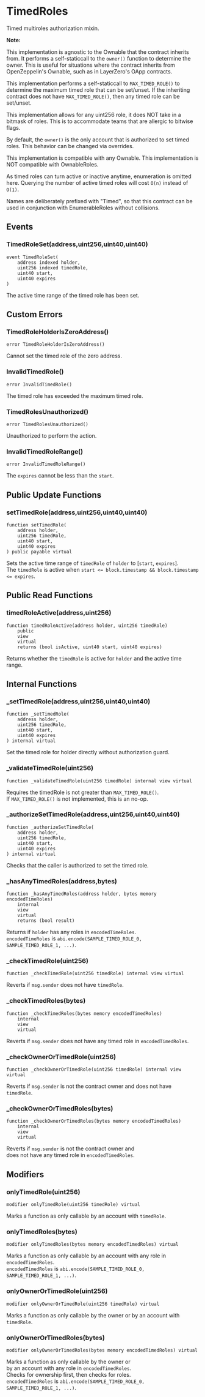 # TimedRoles

Timed multiroles authorization mixin.


<b>Note:</b>

This implementation is agnostic to the Ownable that the contract inherits from.
It performs a self-staticcall to the `owner()` function to determine the owner.
This is useful for situations where the contract inherits from
OpenZeppelin's Ownable, such as in LayerZero's OApp contracts.

This implementation performs a self-staticcall to `MAX_TIMED_ROLE()` to determine
the maximum timed role that can be set/unset. If the inheriting contract does not
have `MAX_TIMED_ROLE()`, then any timed role can be set/unset.

This implementation allows for any uint256 role,
it does NOT take in a bitmask of roles.
This is to accommodate teams that are allergic to bitwise flags.

By default, the `owner()` is the only account that is authorized to set timed roles.
This behavior can be changed via overrides.

This implementation is compatible with any Ownable.
This implementation is NOT compatible with OwnableRoles.

As timed roles can turn active or inactive anytime, enumeration is omitted here.
Querying the number of active timed roles will cost `O(n)` instead of `O(1)`.

Names are deliberately prefixed with "Timed", so that this contract
can be used in conjunction with EnumerableRoles without collisions.



<!-- customintro:start --><!-- customintro:end -->

## Events

### TimedRoleSet(address,uint256,uint40,uint40)

```solidity
event TimedRoleSet(
    address indexed holder,
    uint256 indexed timedRole,
    uint40 start,
    uint40 expires
)
```

The active time range of the timed role has been set.

## Custom Errors

### TimedRoleHolderIsZeroAddress()

```solidity
error TimedRoleHolderIsZeroAddress()
```

Cannot set the timed role of the zero address.

### InvalidTimedRole()

```solidity
error InvalidTimedRole()
```

The timed role has exceeded the maximum timed role.

### TimedRolesUnauthorized()

```solidity
error TimedRolesUnauthorized()
```

Unauthorized to perform the action.

### InvalidTimedRoleRange()

```solidity
error InvalidTimedRoleRange()
```

The `expires` cannot be less than the `start`.

## Public Update Functions

### setTimedRole(address,uint256,uint40,uint40)

```solidity
function setTimedRole(
    address holder,
    uint256 timedRole,
    uint40 start,
    uint40 expires
) public payable virtual
```

Sets the active time range of `timedRole` of `holder` to [`start`, `expires`].   
The `timedRole` is active when `start <= block.timestamp && block.timestamp <= expires`.

## Public Read Functions

### timedRoleActive(address,uint256)

```solidity
function timedRoleActive(address holder, uint256 timedRole)
    public
    view
    virtual
    returns (bool isActive, uint40 start, uint40 expires)
```

Returns whether the `timedRole` is active for `holder` and the active time range.

## Internal Functions

### _setTimedRole(address,uint256,uint40,uint40)

```solidity
function _setTimedRole(
    address holder,
    uint256 timedRole,
    uint40 start,
    uint40 expires
) internal virtual
```

Set the timed role for holder directly without authorization guard.

### _validateTimedRole(uint256)

```solidity
function _validateTimedRole(uint256 timedRole) internal view virtual
```

Requires the timedRole is not greater than `MAX_TIMED_ROLE()`.   
If `MAX_TIMED_ROLE()` is not implemented, this is an no-op.

### _authorizeSetTimedRole(address,uint256,uint40,uint40)

```solidity
function _authorizeSetTimedRole(
    address holder,
    uint256 timedRole,
    uint40 start,
    uint40 expires
) internal virtual
```

Checks that the caller is authorized to set the timed role.

### _hasAnyTimedRoles(address,bytes)

```solidity
function _hasAnyTimedRoles(address holder, bytes memory encodedTimeRoles)
    internal
    view
    virtual
    returns (bool result)
```

Returns if `holder` has any roles in `encodedTimeRoles`.   
`encodedTimeRoles` is `abi.encode(SAMPLE_TIMED_ROLE_0, SAMPLE_TIMED_ROLE_1, ...)`.

### _checkTimedRole(uint256)

```solidity
function _checkTimedRole(uint256 timedRole) internal view virtual
```

Reverts if `msg.sender` does not have `timedRole`.

### _checkTimedRoles(bytes)

```solidity
function _checkTimedRoles(bytes memory encodedTimedRoles)
    internal
    view
    virtual
```

Reverts if `msg.sender` does not have any timed role in `encodedTimedRoles`.

### _checkOwnerOrTimedRole(uint256)

```solidity
function _checkOwnerOrTimedRole(uint256 timedRole) internal view virtual
```

Reverts if `msg.sender` is not the contract owner and does not have `timedRole`.

### _checkOwnerOrTimedRoles(bytes)

```solidity
function _checkOwnerOrTimedRoles(bytes memory encodedTimedRoles)
    internal
    view
    virtual
```

Reverts if `msg.sender` is not the contract owner and   
does not have any timed role in `encodedTimedRoles`.

## Modifiers

### onlyTimedRole(uint256)

```solidity
modifier onlyTimedRole(uint256 timedRole) virtual
```

Marks a function as only callable by an account with `timedRole`.

### onlyTimedRoles(bytes)

```solidity
modifier onlyTimedRoles(bytes memory encodedTimedRoles) virtual
```

Marks a function as only callable by an account with any role in `encodedTimedRoles`.   
`encodedTimedRoles` is `abi.encode(SAMPLE_TIMED_ROLE_0, SAMPLE_TIMED_ROLE_1, ...)`.

### onlyOwnerOrTimedRole(uint256)

```solidity
modifier onlyOwnerOrTimedRole(uint256 timedRole) virtual
```

Marks a function as only callable by the owner or by an account with `timedRole`.

### onlyOwnerOrTimedRoles(bytes)

```solidity
modifier onlyOwnerOrTimedRoles(bytes memory encodedTimedRoles) virtual
```

Marks a function as only callable by the owner or   
by an account with any role in `encodedTimedRoles`.   
Checks for ownership first, then checks for roles.   
`encodedTimedRoles` is `abi.encode(SAMPLE_TIMED_ROLE_0, SAMPLE_TIMED_ROLE_1, ...)`.